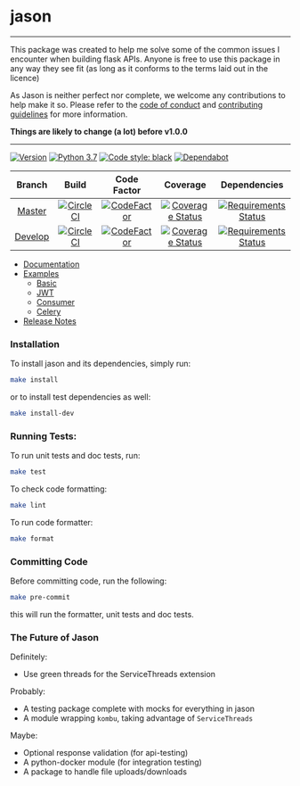 # jason
---

This package was created to help me solve some of the common issues I encounter when building flask APIs.
Anyone is free to use this package in any way they see fit (as long as it conforms to the terms laid out in the licence)

As Jason is neither perfect nor complete, we welcome any contributions to help make it so.
Please refer to the [code of conduct](./CODE_OF_CONDUCT.md) and [contributing guidelines](./CONTRIBUTING.md) for more information.

**Things are likely to change (a lot) before v1.0.0**

---

[![Version](https://img.shields.io/github/release-pre/manoadamro/Jason.svg)](https://img.shields.io/github/release-pre/manoadamro/Jason.svg)
[![Python 3.7](https://img.shields.io/badge/python-3.7-blue.svg)](https://www.python.org/downloads/release/python-370/) 
[![Code style: black](https://img.shields.io/badge/code%20style-black-000000.svg)](https://github.com/ambv/black)
[![Dependabot](https://img.shields.io/badge/Dependabot-active-brightgreen.svg)](https://img.shields.io/badge/Dependabot-active-brightgreen.svg)

|  Branch | Build  | Code Factor | Coverage  | Dependencies | 
| :-----: | :----: | :---------: | :-------: | :----------: |
| [Master](https://github.com/manoadamro/jason/tree/master)  | [![CircleCI](https://circleci.com/gh/manoadamro/jason/tree/master.svg?style=svg&circle-token=ba3677e0eb4748acd49d26bf047cf2b508fd2452)](https://circleci.com/gh/manoadamro/jason/tree/master)   | [![CodeFactor](https://www.codefactor.io/repository/github/manoadamro/jason/badge/master)](https://www.codefactor.io/repository/github/manoadamro/jason/overview/master)   | [![Coverage Status](https://coveralls.io/repos/github/manoadamro/jason/badge.svg?branch=master&kill_cache=1)](https://coveralls.io/github/manoadamro/jason?branch=master)   | [![Requirements Status](https://requires.io/github/manoadamro/jason/requirements.svg?branch=master)](https://requires.io/github/manoadamro/jason/requirements/?branch=master) |
| [Develop](https://github.com/manoadamro/jason/tree/develop) | [![CircleCI](https://circleci.com/gh/manoadamro/jason/tree/develop.svg?style=svg&circle-token=ba3677e0eb4748acd49d26bf047cf2b508fd2452)](https://circleci.com/gh/manoadamro/jason/tree/develop) | [![CodeFactor](https://www.codefactor.io/repository/github/manoadamro/jason/badge/develop)](https://www.codefactor.io/repository/github/manoadamro/jason/overview/develop) | [![Coverage Status](https://coveralls.io/repos/github/manoadamro/jason/badge.svg?branch=develop&kill_cache=1)](https://coveralls.io/github/manoadamro/jason?branch=develop) | [![Requirements Status](https://requires.io/github/manoadamro/jason/requirements.svg?branch=develop)](https://requires.io/github/manoadamro/jason/requirements/?branch=develop) |


- [Documentation](./docs/jason.md)
- [Examples](./examples)
    - [Basic](examples/basic_example.py)
    - [JWT](examples/jwt_example.py)
    - [Consumer](examples/consumer_example.py)
    - [Celery](examples/celery_example.py)
- [Release Notes](./RELEASES.md)

### Installation

To install jason and its dependencies, simply run:

```bash
make install

```

or to install test dependencies as well:

```bash
make install-dev

```

### Running Tests:

To run unit tests and doc tests, run:

```bash
make test

```

To check code formatting:

```bash
make lint

```

To run code formatter:

```bash
make format

```

### Committing Code

Before committing code, run the following:

```bash
make pre-commit

```

this will run the formatter, unit tests and doc tests.


### The Future of Jason

Definitely:
- Use green threads for the ServiceThreads extension

Probably:
- A testing package complete with mocks for everything in jason
- A module wrapping `kombu`, taking advantage of `ServiceThreads`

Maybe:
- Optional response validation (for api-testing)
- A python-docker module (for integration testing)
- A package to handle file uploads/downloads
